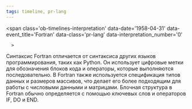 ```yaml
---
tags: timeline, pr-lang
--- 
```


<span 
	  class='ob-timelines-interpretation' 
	  data-date='1958-04-31' 
	  data-event_title='Fortran' 
	  data-class='pr-lang' 
	  data-interpretation_number='0'
	 
	  > 
</span>

Синтаксис Fortran отличается от синтаксиса других языков программирования, таких как Python. Он использует цифровые метки для обозначения блоков кода и операторы, которые выполняются последовательно. В Fortran также используется спецификация типов данных и размеров массивов, что делает его более подходящим для работы с числовыми данными и матрицами. Блочная структура в Fortran обычно определяется с помощью ключевых слов и операторов IF, DO и END.
